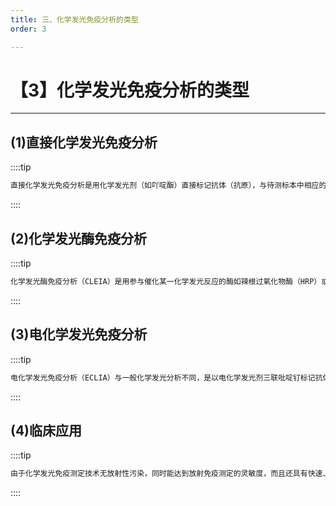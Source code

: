 ```yaml
---
title: 三、化学发光免疫分析的类型
order: 3

---
```


# 【3】化学发光免疫分析的类型

<kaodian :text="'免疫学检验记忆卡'" />

<!-- ###### 第十章 化学发光免疫技术

> 临床免疫学检验 -->

<beitiM/>

---

## (1)直接化学发光免疫分析

<son :text="'免疫学检验记忆卡'" text107="(1)直接化学发光免疫分析" :textOption="[['了解','专业知识'],['了解','专业知识'],['掌握','专业知识']]" />

::::tip

```js
直接化学发光免疫分析是用化学发光剂（如吖啶酯）直接标记抗体（抗原），与待测标本中相应的抗原（抗体）发生免疫反应后，形成固相包被抗体-待测抗原-吖啶酯标记抗体复合物，这时只需加入氧化剂（H2O2）和 pH 纠正液（NaOH）使呈碱性环境，吖啶酯在不需要催化剂的情况下分解、发光，由集光器和光电倍增管接收，记录单位时间内所产生的光子能，这部分光的积分与待测抗原的量成正比，可从标准曲线上计算出待测抗原的含量。
```

::::

## (2)化学发光酶免疫分析

<son :text="'免疫学检验记忆卡'" text108="(2)化学发光酶免疫分析" :textOption="[['了解','专业知识'],['掌握','专业知识'],['熟练掌握','专业知识']]" />

::::tip

```js
化学发光酶免疫分析（CLEIA）是用参与催化某一化学发光反应的酶如辣根过氧化物酶（HRP）或碱性磷酸酶（ALP）来标记抗体（或抗原），与待测标本中相应的抗原（抗体）发生免疫反应后，形成固相包被抗体一待测抗原一酶标记抗体复合物，经洗涤后，加入底物（发光剂），酶催化和分解底物发光。由光量子阅读系统接收，光电倍增管将光信号转变为电信号并加以放大，再把它们传送至计算机数据处理系统，计算出测定物的浓度。
```

::::

## (3)电化学发光免疫分析

<son :text="'免疫学检验记忆卡'" text109="(3)电化学发光免疫分析" :textOption="[['掌握','专业知识'],['熟练掌握','专业知识'],['熟练掌握','专业知识']]" />

::::tip

```js
电化学发光免疫分析（ECLIA）与一般化学发光分析不同，是以电化学发光剂三联吡啶钌标记抗体（抗原），以三丙胺（TPA）为电子供体，在电场中因电子转移而发生特异性化学发光反应，它包括电化学和化学发光两个过程。在电化学发光免疫分析系统中，磁性微粒为固相载体包被抗体（抗原），用三联吡啶钌标记抗体（抗原），在反应体系内待测标本与相应的抗体发生免疫反应，形成磁性微粒包被抗体-待测抗原-三联吡啶钌标记抗体复合物，这时将上述复合物吸入流动室，同时引入 TPA 缓冲液。当磁性微粒流经电极表面时，被安装在电极下面的电磁铁吸引住，而未结合的标记抗体和标本被缓冲液冲走。与此同时电极加压，启动电化学发光反应，使三联吡啶钌和 TPA 在电极表面进行电子转移，产生电化学发光。光信号由安装在流动室上方的光信号检测器检测，光的强度与待测抗原的浓度成正比。
```

::::

## (4)临床应用

<son :text="'免疫学检验记忆卡'" text110="(4)临床应用" :textOption="[['掌握','专业实践能力'],['掌握','专业实践能力'],['熟练掌握','专业实践能力']]" />

::::tip

```js
由于化学发光免疫测定技术无放射性污染，同时能达到放射免疫测定的灵敏度，而且还具有快速、准确、特异、可自动化等特点，因此已广泛应用于各种激素、肿瘤标志物、药物浓度及其他微量生物活性物质的测定。
```

::::
